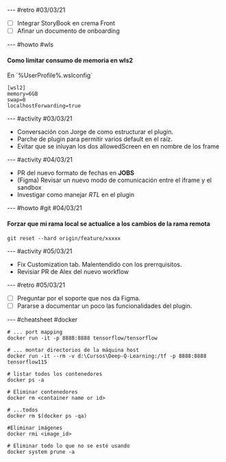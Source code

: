 --- #retro #03/03/21

- [ ] Integrar StoryBook en crema Front
- [ ] Afinar un documento de onboarding

--- #howto #wls

#### Como limitar consumo de memoria en wls2

En \`%UserProfile%\.wslconfig\`

```
[wsl2]
memory=6GB
swap=0
localhostForwarding=true
```

--- #activity #03/03/21

- Conversación con Jorge de como estructurar el plugin.
- Parche de plugin para permitir varios default en el raíz.
- Evitar que se inluyan los dos allowedScreen en en nombre de los frame

--- #activity #04/03/21

- PR del nuevo formato de fechas en **JOBS**
- (Figma) Revisar un nuevo modo de comunicación entre el iframe y el sandbox
- Investigar como manejar _RTL_ en el plugin

--- #howto #git #04/03/21

#### Forzar que mi rama local se actualice a los cambios de la rama remota

```
git reset --hard origin/feature/xxxxx
```

--- #activity #05/03/21

- Fix Customization tab. Malentendido con los prerrquisitos.
- Revisiar PR de Alex del nuevo workflow

--- #retro #05/03/21

- [ ] Preguntar por el soporte que nos da Figma.
- [ ] Pararse a documentar un poco las funcionalidades del plugin.

--- #cheatsheet #docker

```
# ... port mapping
docker run -it -p 8888:8888 tensorflow/tensorflow

# ... montar directorios de la máquina host
docker run -it --rm -v d:\Cursos\Deep-Q-Learning:/tf -p 8888:8888 tensorflow115

# listar todos los contenedores
docker ps -a

# Eliminar contenedores
docker rm <container name or id>

# ...todos
docker rm $(docker ps -qa)

#Eliminar imágenes
docker rmi <image_id>

# Eliminar todo lo que no se esté usando
docker system prune -a
```

